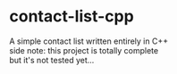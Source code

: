 # contact-list-cpp
A simple contact list written entirely in C++ <br>
side note: this project is totally complete <br>
but it's not tested yet...
